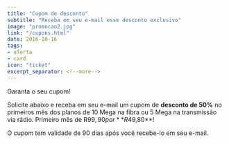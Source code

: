 ```yaml
---
title: "Cupom de desconto"
subtitle: "Receba em seu e-mail esse desconto exclusivo"
image: "promocao2.jpg"
link: "/cupons.html"
date: 2016-10-16
tags:
- oferta
- card
icon: "ticket"
excerpt_separator: <!--more-->
---
```


Garanta o seu cupom!

Solicite abaixo e receba em seu e-mail um cupom de **desconto de 50%** no primeiros mês dos planos de 10 Mega na fibra ou 5 Mega na transmissão via rádio.
Primeiro mês de R$99,90 por **R$49,80**!
<!--more-->

O cupom tem validade de 90 dias após você recebe-lo em seu e-mail.